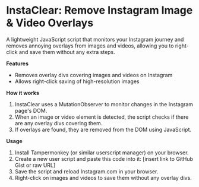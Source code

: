 **InstaClear: Remove Instagram Image & Video Overlays**
=====================================================

A lightweight JavaScript script that monitors your Instagram journey and removes annoying overlays from images and videos, allowing you to right-click and save them without any extra steps.

**Features**

* Removes overlay divs covering images and videos on Instagram
* Allows right-click saving of high-resolution images

**How it works**

1. InstaClear uses a MutationObserver to monitor changes in the Instagram page's DOM.
2. When an image or video element is detected, the script checks if there are any overlay divs covering them.
3. If overlays are found, they are removed from the DOM using JavaScript.

**Usage**

1. Install Tampermonkey (or similar userscript manager) on your browser.
2. Create a new user script and paste this code into it: [insert link to GitHub Gist or raw URL]
3. Save the script and reload Instagram.com in your browser.
4. Right-click on images and videos to save them without any overlay divs.